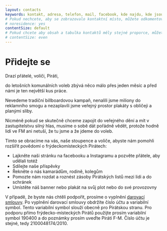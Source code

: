 ```yaml
---
layout: contacts
keywords: kontakt, adresa, telefon, mail, facebook, kde najdu, kde jsou
# Pokud nechcete, aby se zobrazovalo kontaktní místo, můžete odkomentovat následující řádek:
# noresidence: yes
contentSize: default
# Pokud chcete aby obsah a tabulka kontaktů měly stejné proporce, můžete použít:
# contentSize: even
---
```


<div class="o-section-header o-section-header--indented">
  <h1 class="t-h2-alt">Přidejte se</h1>
</div>


Drazí přátelé, voliči, Piráti,

do letošních komunálních voleb zbývá něco málo přes jeden měsíc a před námi je ten největší kus práce.

Nevedeme tradiční billboardovou kampaň, 
nenalili jsme miliony do reklamního smogu 
a nezaplavili jsme veřejný prostor plakáty s obličeji a planými sliby.

Nicméně pokud se skutečně chceme zapojit do veřejného dění a mít v zastupitelstvu silný hlas, musíme o sobě dát pořádně vědět, protože hodně lidí ve FM ani netuší, že tu jsme a že jdeme do voleb.

Tímto se obracíme na vás, naše stoupence a voliče, abyste nám pomohli rozšířit povědomí o frýdeckomísteckých Pirátech:
<ul type="disc">
  <li>Lajkněte naši stránku na facebooku a Instagramu a pozvěte přátele, aby udělali totéž</li>
  <li>Sdílejte naše příspěvky</li>
  <li>Řekněte o nás kamarádům, rodině, kolegům</li>
  <li>Pomozte nám rozdat a roznést zásoby Pirátských listů mezi lidi a do schránek</li>
  <li>Umístěte náš banner nebo plakát na svůj plot nebo do své provozovny</li>
</ul>

V případě, že byste nás chtěli podpořit, prosíme o vyplnění [darovací smlouvy](https://dary.pirati.cz).
Po vyplnění darovací smlouvy obdržíte číslo účtu a variabilní symbol. Tento variabilní symbol slouží obecně pro Pirátskou stranu.
Pro podporu přímo frýdecko-místeckých Pirátů použijte prosím variabilní symbol 190400 a do poznámky prosím uveďte Piráti F-M. Číslo účtu je stejné, tedy 2100048174/2010.
